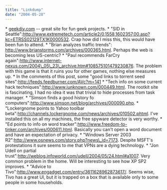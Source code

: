 ```yaml
---
title: "Linkdump"
date: "2004-05-28"
---
```


\* [geekdiy.com](http://www.geekdiy.com/phpn/index.php "geekdiy.com") -- great site for fun geek projects. \* "SID in Seattle":http://www.extremetech.com/article2/0,1558,1602357,00.asp?kc=ETRSS02129TX1K0000532. Crap how did I miss this, this would have been fun to attend. \* "Brian analyzes traffic trends": http://www.brianstorms.com/archives/000365.html. Perhaps the web is becoming less US-centric? \* "Paul recommends FarCry again":http://www.internet-nexus.com/2004\_05\_23\_archive.htm#108575101479230876. The problem with this game is that it ruins you for other games, nothing else measures up. \* In the comments of this post, some "good links to torrent seed sites":http://feeds.feedburner.com/AVc?m=141 \* "Tech info on some current hack techniques":http://www.iunknown.com/000449.html. The rootkit site is fascinating, I had no idea it was that trivial to hide processes from task manager. \* "Simson finds a good history fo computers":http://www.simson.net/blog/archives/000090.php. \* "Lockergnome points to Yahoo toolbar beta":http://channels.lockergnome.com/news/archives/010502.phtml. I've installed this on all my machines, the free spyware detector is very worthy. \* "Ed points to info on word tracker":http://www.freedom-to-tinker.com/archives/000611.html. Basically you can't open a word document and have an expectation of privacy. \* "Windows Server 2003 R2":http://www.osnews.com/story.php?news\_id=7173. Despite MSFT's protestations it sure seems to me that VPNs are a dying technology. \* "Jon Udell on partial trust":http://weblog.infoworld.com/udell/2004/05/24.html#a1007. Very common problem in the home. Will be interesting to see how XP SP2 improves. \* "Advice to Tivo":http://www.engadget.com/entry/3611628962873617/. Seems wise, Tivo has a great UI, but it is trapped on a box that is available only to some people in some households.
